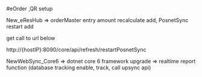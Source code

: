 #eOrder ,QR setup

New_eResHub 
=> 
orderMaster entry amount recalculate add,
PosnetSync restart add

get call to url below

http://{hostIP}:8090/core/api/refresh/restartPosnetSync

NewWebSync_Core6
=> dotnet core 6 framework upgrade
=> realtime report function (database tracking enable, track, call upsync api)
